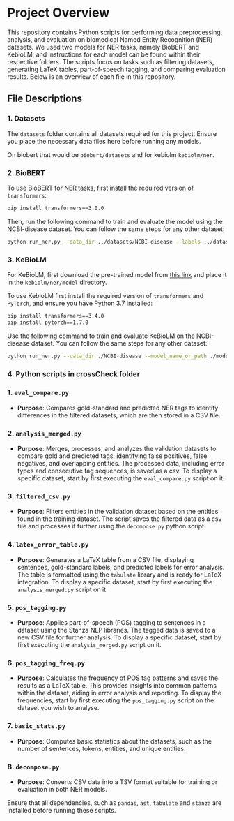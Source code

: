 # Project Overview

This repository contains Python scripts for performing data preprocessing, analysis, and evaluation on biomedical Named Entity Recognition (NER) datasets. We used two models for NER tasks, namely BioBERT and KebioLM, and instructions for each model can be found within their respective folders. The scripts focus on tasks such as filtering datasets, generating LaTeX tables, part-of-speech tagging, and comparing evaluation results. Below is an overview of each file in this repository.

## File Descriptions

### 1. Datasets

The `datasets` folder contains all datasets required for this project. Ensure you place the necessary data files here before running any models.

On biobert that would be `biobert/datasets` and for kebiolm `kebiolm/ner`.

### 2. BioBERT

To use BioBERT for NER tasks, first install the required version of `transformers`:

```bash
pip install transformers==3.0.0
```

Then, run the following command to train and evaluate the model using the NCBI-disease dataset. You can follow the same steps for any other dataset:

```bash
python run_ner.py --data_dir ../datasets/NCBI-disease --labels ../datasets/NCBI-disease/labels.txt --model_name_or_path dmis-lab/biobert-base-cased-v1.1 --output_dir output/NCBI-disease --max_seq_length 128 --num_train_epochs 5 --per_device_train_batch_size 32 --save_steps 1000 --seed 1 --do_train --do_eval --do_predict --overwrite_output_dir
```

### 3. KeBioLM

For KeBioLM, first download the pre-trained model from [this link](https://drive.google.com/file/d/1kMbTsc9rPpBc-6ezEHjMbQLljW3SUWG9/edit) and place it in the `kebiolm/ner/model` directory.

To use KebioLM first install the required version of `transformers` and `PyTorch`, and ensure you have Python 3.7 installed:

```bash
pip install transformers==3.4.0
pip install pytorch==1.7.0
```

Use the following command to train and evaluate KeBioLM on the NCBI-disease dataset. You can follow the same steps for any other dataset:

```bash
python run_ner.py --data_dir ./NCBI-disease --model_name_or_path ./model --output_dir ./output/NCBI-disease --num_train_epochs 5 --seed 1 --do_train --do_eval --do_predict --overwrite_output_dir --gradient_accumulation_steps 2 --learning_rate 3e-5 --warmup_steps 1710 --save_steps 1000 --max_seq_length 512 --per_device_train_batch_size 8 --eval_accumulation_steps 1 --load_best_model_at_end --metric_for_best_model f1
```

### 4. Python scripts in crossCheck folder

### 1. `eval_compare.py`
- **Purpose**: Compares gold-standard and predicted NER tags to identify differences in the filtered datasets, which are then stored in a CSV file.

### 2. `analysis_merged.py`
- **Purpose**: Merges, processes, and analyzes the validation datasets to compare gold and predicted tags, identifying false positives, false negatives, and overlapping entities. The processed data, including error types and consecutive tag sequences, is saved as a csv. To display a specific dataset, start by first executing the `eval_compare.py` script on it.

### 3. `filtered_csv.py`
- **Purpose**: Filters entities in the validation dataset based on the entities found in the training dataset. The script saves the filtered data as a csv file and processes it further using the `decompose.py` python script.

### 4. `latex_error_table.py`
- **Purpose**: Generates a LaTeX table from a CSV file, displaying sentences, gold-standard labels, and predicted labels for error analysis. The table is formatted using the `tabulate` library and is ready for LaTeX integration. To display a specific dataset, start by first executing the `analysis_merged.py` script on it.

### 5. `pos_tagging.py`
- **Purpose**: Applies part-of-speech (POS) tagging to sentences in a dataset using the Stanza NLP libraries. The tagged data is saved to a new CSV file for further analysis. To display a specific dataset, start by first executing the `analysis_merged.py` script on it.

### 6. `pos_tagging_freq.py`
- **Purpose**: Calculates the frequency of POS tag patterns and saves the results as a LaTeX table. This provides insights into common patterns within the dataset, aiding in error analysis and reporting. To display the frequencies, start by first executing the `pos_tagging.py` script on the dataset you wish to analyse.

### 7. `basic_stats.py`
- **Purpose**: Computes basic statistics about the datasets, such as the number of sentences, tokens, entities, and unique entities.

### 8. `decompose.py`
- **Purpose**: Converts CSV data into a TSV format suitable for training or evaluation in both NER models.

Ensure that all dependencies, such as `pandas`, `ast`, `tabulate` and `stanza` are installed before running these scripts.

